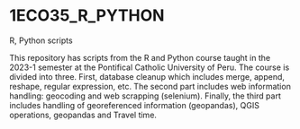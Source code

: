 # 1ECO35_R_PYTHON
R, Python scripts 

This repository has scripts from the R and Python course taught in the 2023-1 semester at the Pontifical Catholic University of Peru. The course is divided into three. First, database cleanup which includes merge, append, reshape, regular expression, etc. The second part includes web information handling: geocoding and web scrapping (selenium). Finally, the third part includes handling of georeferenced information (geopandas), QGIS operations, geopandas and Travel time.
